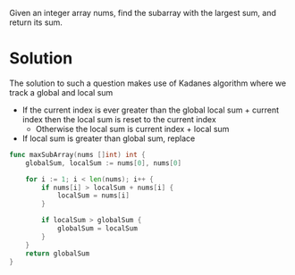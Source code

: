 Given an integer array nums, find the subarray with the largest sum, and return its sum.

# Solution
The solution to such a question makes use of Kadanes algorithm where we track a global and local sum

- If the current index is ever greater than the global local sum + current index then the local sum is reset to the current index
    - Otherwise the local sum is current index + local sum
- If local sum is greater than global sum, replace

```Go
func maxSubArray(nums []int) int {
    globalSum, localSum := nums[0], nums[0]

    for i := 1; i < len(nums); i++ {
        if nums[i] > localSum + nums[i] {
            localSum = nums[i]
        }

        if localSum > globalSum {
            globalSum = localSum
        }
    }
    return globalSum
}
```